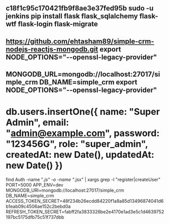 
c18f1c95c170421fb9f8ae3e37fed95b
sudo -u jenkins pip install flask flask_sqlalchemy flask-wtf flask-login flask-migrate
---
https://github.com/ehtasham89/simple-crm-nodejs-reactjs-mongodb.git
export NODE_OPTIONS="--openssl-legacy-provider"
---
MONGODB_URL=mongodb://localhost:27017/simple_crm
DB_NAME=simple_crm
export NODE_OPTIONS="--openssl-legacy-provider"
--
db.users.insertOne({
  name: "Super Admin",
  email: "admin@example.com",
  password: "123456G",
  role: "super_admin",
  createdAt: new Date(),
  updatedAt: new Date()
})
===
find Auth -name "*.js" -o -name "*.jsx" | xargs grep -l "register\|createUser"
PORT=5000
APP_ENV=dev
MONGODB_URI=mongodb://localhost:27017/simple_crm
DB_NAME=simple_crm
ACCESS_TOKEN_SECRET=48f234b26ecdd84220f1a8a85d13496874041d6b1eab09c4506ae152c2bebd0a
REFRESH_TOKEN_SECRET=fabff2fa3833326be2e4170e1ad3e5c1d4639752197bc5175dfb75c51f737dbb
